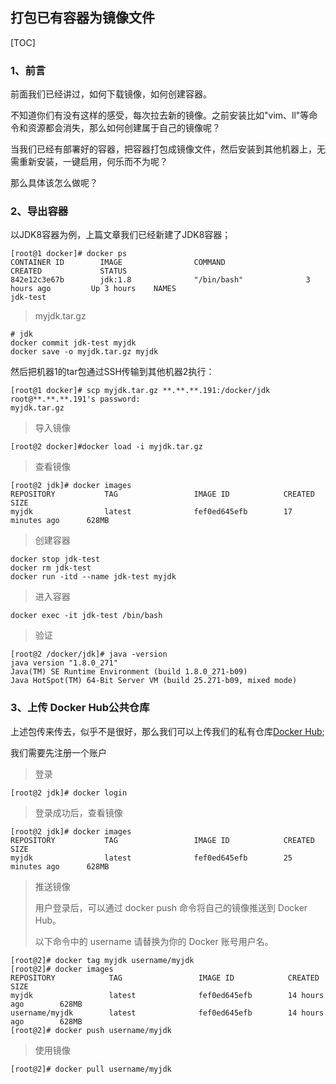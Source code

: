 ## 打包已有容器为镜像文件

[TOC]

### 1、前言

前面我们已经讲过，如何下载镜像，如何创建容器。

不知道你们有没有这样的感受，每次拉去新的镜像。之前安装比如"vim、ll"等命令和资源都会消失，那么如何创建属于自己的镜像呢？

当我们已经有部署好的容器，把容器打包成镜像文件，然后安装到其他机器上，无需重新安装，一键启用，何乐而不为呢？

那么具体该怎么做呢？

### 2、导出容器

以JDK8容器为例，上篇文章我们已经新建了JDK8容器；

~~~shell
[root@1 docker]# docker ps
CONTAINER ID        IMAGE                COMMAND                  CREATED             STATUS           
842e12c3e67b        jdk:1.8              "/bin/bash"              3 hours ago         Up 3 hours    NAMES                                       
jdk-test
~~~

> myjdk.tar.gz

~~~shell
# jdk
docker commit jdk-test myjdk
docker save -o myjdk.tar.gz myjdk
~~~

然后把机器1的tar包通过SSH传输到其他机器2执行：

~~~shell
[root@1 docker]# scp myjdk.tar.gz **.**.**.191:/docker/jdk
root@**.**.**.191's password:
myjdk.tar.gz
~~~

> 导入镜像

~~~shell
[root@2 docker]#docker load -i myjdk.tar.gz
~~~

> 查看镜像

~~~shell
[root@2 jdk]# docker images
REPOSITORY           TAG                 IMAGE ID            CREATED             SIZE
myjdk                latest              fef0ed645efb        17 minutes ago      628MB
~~~

> 创建容器

~~~shell
docker stop jdk-test
docker rm jdk-test
docker run -itd --name jdk-test myjdk
~~~

> 进入容器

~~~shell
docker exec -it jdk-test /bin/bash
~~~

> 验证

~~~shell
[root@2 /docker/jdk]# java -version
java version "1.8.0_271"
Java(TM) SE Runtime Environment (build 1.8.0_271-b09)
Java HotSpot(TM) 64-Bit Server VM (build 25.271-b09, mixed mode)
~~~

### 3、上传 Docker Hub公共仓库

上述包传来传去，似乎不是很好，那么我们可以上传我们的私有仓库[Docker Hub](https://hub.docker.com/);

我们需要先注册一个账户

> 登录

~~~shell
[root@2 jdk]# docker login	
~~~

> 登录成功后，查看镜像

~~~shell
[root@2 jdk]# docker images
REPOSITORY           TAG                 IMAGE ID            CREATED             SIZE
myjdk                latest              fef0ed645efb        25 minutes ago      628MB
~~~

> 推送镜像
>
> 用户登录后，可以通过 docker push 命令将自己的镜像推送到 Docker Hub。
>
> 以下命令中的 username 请替换为你的 Docker 账号用户名。

~~~shell
[root@2]# docker tag myjdk username/myjdk
[root@2]# docker images
REPOSITORY            TAG                 IMAGE ID            CREATED             SIZE
myjdk                 latest              fef0ed645efb        14 hours ago        628MB
username/myjdk        latest              fef0ed645efb        14 hours ago        628MB
[root@2]# docker push username/myjdk
~~~



> 使用镜像

~~~shell
[root@2]# docker pull username/myjdk
~~~




